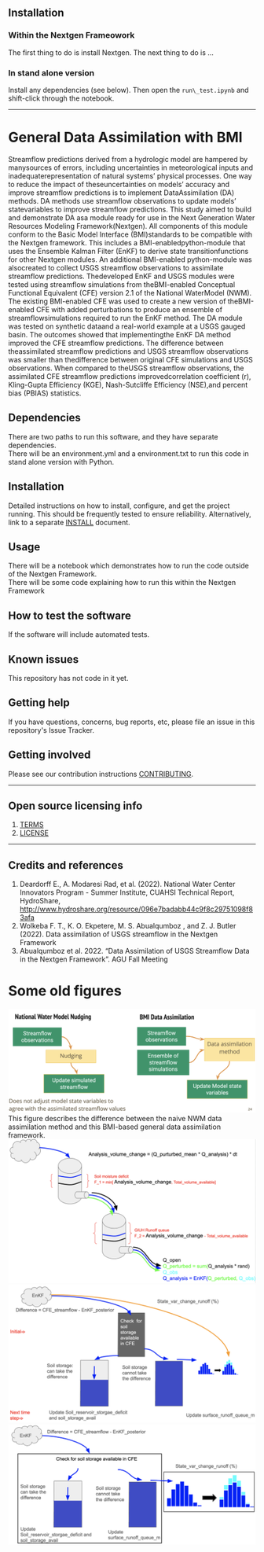 ## Installation

### Within the Nextgen Frameowork
The first thing to do is install Nextgen. The next thing to do is ...  

### In stand alone version
Install any dependencies (see below). Then open the `run\_test.ipynb` and shift-click through the notebook.

----

# General Data Assimilation with BMI

Streamflow predictions derived from a hydrologic model are hampered by manysources of errors, including uncertainties in meteorological inputs and inadequaterepresentation of natural systems’ physical processes. One way to reduce the impact of theseuncertainties on models’ accuracy and improve streamflow predictions is to implement DataAssimilation (DA) methods. DA methods use streamflow observations to update models’ statevariables to improve streamflow predictions. This study aimed to build and demonstrate DA asa module ready for use in the Next Generation Water Resources Modeling Framework(Nextgen). All components of this module conform to the Basic Model Interface (BMI)standards to be compatible with the Nextgen framework. This includes a BMI-enabledpython-module that uses the Ensemble Kalman Filter (EnKF) to derive state transitionfunctions for other Nextgen modules. An additional BMI-enabled python-module was alsocreated to collect USGS streamflow observations to assimilate streamflow predictions. Thedeveloped EnKF and USGS modules were tested using streamflow simulations from theBMI-enabled Conceptual Functional Equivalent (CFE) version 2.1 of the National WaterModel (NWM). The existing BMI-enabled CFE was used to create a new version of theBMI-enabled CFE with added perturbations to produce an ensemble of streamflowsimulations required to run the EnKF method. The DA module was tested on synthetic dataand a real-world example at a USGS gauged basin. The outcomes showed that implementingthe EnKF DA method improved the CFE streamflow predictions. The difference between theassimilated streamflow predictions and USGS streamflow observations was smaller than thedifference between original CFE simulations and USGS observations. When compared to theUSGS streamflow observations, the assimilated CFE streamflow predictions improvedcorrelation coefficient (r), Kling-Gupta Efficiency (KGE), Nash-Sutcliffe Efficiency (NSE),and percent bias (PBIAS) statistics.

## Dependencies

There are two paths to run this software, and they have separate dependencies.  
There will be an environment.yml and a environment.txt to run this code in stand alone version with Python.

## Installation

Detailed instructions on how to install, configure, and get the project running.
This should be frequently tested to ensure reliability. Alternatively, link to
a separate [INSTALL](INSTALL.md) document.


## Usage

There will be a notebook which demonstrates how to run the code outside of the Nextgen Framework.  
There will be some code explaining how to run this within the Nextgen Framework

## How to test the software

If the software will include automated tests.

## Known issues

This repository has not code in it yet.

## Getting help

If you have questions, concerns, bug reports, etc, please file an issue in this repository's Issue Tracker.

## Getting involved


Please see our contribution instructions [CONTRIBUTING](CONTRIBUTING.md).


----

## Open source licensing info
1. [TERMS](TERMS.md)
2. [LICENSE](LICENSE)


----

## Credits and references

1. Deardorff E., A. Modaresi Rad, et al. (2022). National Water Center Innovators Program - Summer Institute, CUAHSI Technical Report, HydroShare, http://www.hydroshare.org/resource/096e7badabb44c9f8c29751098f83afa
2. Wolkeba F. T., K. O. Ekpetere, M. S. Abualqumboz , and Z. J. Butler (2022). Data assimilation of USGS streamflow in the Nextgen Framework
3. Abualqumboz et al. 2022. “Data Assimilation of USGS Streamflow Data in the Nextgen Framework”. AGU Fall Meeting




# Some old figures

![](./doc/readme_figs/nwm_vs_bmi_da.png)
This figure describes the difference between the naive NWM data assimilation method and this BMI-based general data assimilation framework.
![](./doc/readme_figs/buckets.png)
![](./doc/readme_figs/logic_soil.png)
![](./doc/readme_figs/soil_and_giuh.png)
